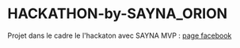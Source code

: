 # HACKATHON-by-SAYNA_ORION
Projet dans le cadre le l'hackaton avec SAYNA 
MVP : [page facebook](https://web.facebook.com/profile.php?id=100094705453905)
